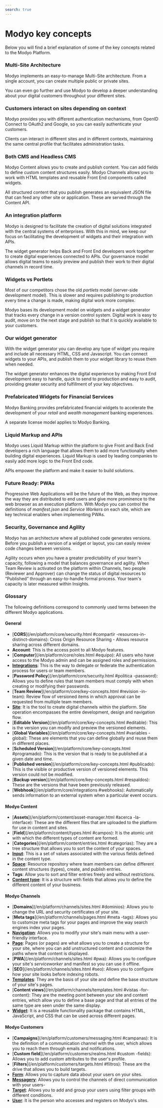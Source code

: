 ```yaml
---
search: true
---
```


# Modyo key concepts

Below you will find a brief explanation of some of the key concepts related to the Modyo Platform.


### Multi-Site Architecture

Modyo implements an easy-to-manage Multi-Site architecture. From a single account, you can create multiple public or private sites.

You can even go further and use Modyo to develop a deeper understanding about your digital customers throughout your different sites.

### Customers interact on sites depending on context

Modyo provides you with different authentication mechanisms, from OpenID Connect to OAuth2 and Google, so you can easily authenticate your customers.

Clients can interact in different sites and in different contexts, maintaining the same central profile that facilitates administration tasks.

### Both CMS and Headless CMS

Modyo Content allows you to create and publish content. You can add fields to define custom content structures easily. Modyo Channels allows you to work with HTML templates and reusable Front End components called widgets.

All structured content that you publish generates an equivalent JSON file that can feed any other site or application. These are served through the Content API.

### An integration platform

Modyo is designed to facilitate the creation of digital solutions integrated with the central systems of enterprises. With this in mind, we keep our focus on facilitating the development of widgets and their integration with APIs.

The widget generator helps Back and Front End developers work together to create digital experiences connected to APIs. Our governance model allows digital teams to easily preview and publish their work to their digital channels in record time.

### Widgets vs Portlets

Most of our competitors chose the old _portlets_ model (server-side development model). This is slower and requires publishing to production every time a change is made, making digital work more complex.

Modyo bases its development model on widgets and a widget generator that tracks every change in a version control system. Digital work is easy to audit, move on to the next stage and publish so that it is quickly available to your customers.

### Our widget generator

With the widget generator you can develop any type of widget you require and include all necessary HTML, CSS and Javascript. You can connect widgets to your APIs, and publish them to your widget library to reuse them when needed.

The widget generator enhances the digital experience by making Front End development easy to handle, quick to send to production and easy to audit, providing greater security and fulfillment of your key objectives.

### Prefabricated Widgets for Financial Services

Modyo Banking provides prefabricated financial widgets to accelerate the development of your _retail_ and _wealth management_ banking experiences.

A separate license model applies to Modyo Banking.

### Liquid Markup and APIs

Modyo uses Liquid Markup within the platform to give Front and Back End developers a rich language that allows them to add more functionality when building digital experiences. Liquid Markup is used by leading companies to easily add more logic to the Front End code.

APIs empower the platform and make it easier to build solutions.


### Future Ready: PWAs
Progressive Web Applications will be the future of the Web, as they improve the way they are distributed to end users and give more prominence to the web browser as an execution platform. With Modyo you can control the definitions of _manifest.json_ and _Service Workers_ on each site, which are key technical enablers when implementing PWAs.


### Security, Governance and Agility

Modyo has an architecture where all published code generates versions. Before you publish a version of a widget or layout, you can easily review code changes between versions.

Agility occurs when you have a greater predictability of your team's capacity, following a model that balances governance and agility. When Team Review is activated on the platform within Channels, two people (Reviewer and Approver) can change the status of digital resources to “Published” through an easy-to-handle formal process. Your team's capacity is later measured within Insights.

### Glossary
The following definitions correspond to commonly used terms between the different Modyo applications.

#### General

* [**CORS**](/en/platform/core/security.html #compartir -resources-in-distinct-domains): Cross Origin Resource Sharing - Allows resource sharing across different domains.
* **Account**: This is the access point to all Modyo features.
* [**Computer**](/en/platform/core/roles.html #equipo): All users who have access to the Modyo admin and can be assigned roles and permissions.
* [**Integrations**](/en/platform/core/integrations): This is the way to delegate or federate the authentication process for users or team members.
* [**Password Policy**](/en/platform/core/security.html #politica -password): Allows you to define rules that team members must comply with when creating or modifying their passwords.
* [**Team Review**](/en/platform/core/key-concepts.html #revision -in-team): Review flow of versioned items in which approval can be requested from multiple team members.
* [**Site**](/en/platform/channels/sites.html): It is the tool to create digital channels within the platform. Site operation encompasses the entire development, design and navigation flow.
* [**Editable Version**](/en/platform/core/key-concepts.html #editable): This is the version you can modify and preview the versioned elements.
* [**Global Variables**](/en/platform/core/key-concepts.html #variables -global): These are elements that you can define globally and reuse them in different places.
* [**Scheduled Version**](/en/platform/core/key-concepts.html #programado): This is the version that is ready to be published at a given date and time.
* [**Published version**](/en/platform/core/key-concepts.html #publicado): This is the visible or productive version of versioned elements. This version could not be modified.
* [**Backup version**](/en/platform/core/key-concepts.html #respaldos): These are the versions that have been previously released.
* [**Webhook**](/en/platform/core/integrations #webhooks): Automatically sends information to an external system when a particular event occurs.


#### Modyo Content

* [**Assets**](/en/platform/content/asset-manager.html #acerca -la-interface): These are the different files that are uploaded to the platform for use in content and sites.
* [**Field**](/en/platform/content/types.html #campos): It is the atomic unit with which the different types of content are formed.
* [**Categories**](/en/platform/content/entries.html #categorias): They are a tree structure that allows you to sort the content of your spaces.
* [**Input**](/en/platform/content/entries.html): This is a set of values associated with the various fields defined in the content type.
* [**Space**](/en/platform/content/spaces.html): Resource repository where team members can define different content structures (types), create, and publish entries.
* **Tags**: Allow you to sort and filter entries freely and without restrictions.
* [**Content type**](/en/platform/content/types.html): It is a structure with fields that allows you to define the different content of your business.


#### Modyo Channels

* [**Domains**](/en/platform/channels/sites.html #dominios): Allows you to change the URL and security certificates of your site.
* [**Meta tags**](/en/platform/channels/pages.html #meta -tags): Allows you to customize meta tags for your pages and improve the way search engines index your pages.
* [**Navigation**](/en/platform/channels/navigation.html): Allows you to modify your site's main menu with a user-friendly interface.
* [**Page**](/en/platform/channels/pages.html): Pages (or pages) are what allows you to create a structure for your site, where you can add unstructured content and customize the paths where that content is displayed.
* [**PWA**](/en/platform/channels/sites.html #pwa): Allows you to configure your site's _serviceworker_ and manifest so you can use it offline.
* [**SEO**](/en/platform/channels/sites.html #seo): Allows you to configure how your site looks before indexing robots.
* [**Templates**](/en/platform/channels/templates.html): They are the basis of your site and define the base structure of your site's pages.
* [**Content views**](/en/platform/channels/templates.html #vistas -for-content): They are the meeting point between your site and content entries, which allow you to define a base page and that all entries of the same type are seen under the same display.
* [**Widget**](/en/platform/channels/widgets.html): It is a reusable functionality package that contains HTML, JavaScript, and CSS that can be used across different pages.

#### Modyo Customers

* [**Campaigns**](/en/platform/customers/messaging.html #campanas): It is the definition of a communication channel with the user, which allows you to reach them through emails and notifications.
* [**Custom field**](/en/platform/customers/realms.html #custom -fields): Allows you to add custom attributes to the user's profile.
* [**Filters**](/en/platform/customers/targets.html #filtros): These are the drive that allows you to build targets.
* [**Form**](/en/platform/customers/forms.html): Allows you to capture data about your users on your sites.
* [**Messagery**](/en/platform/customers/messaging.html): Allows you to control the channels of direct communication with your users-
* [**Target**](/en/platform/customers/targets.html): Allows you to add and group your users using filter groups with different conditions.
* [**User**](/en/platform/customers/realms.html): It is the person who accesses and registers on Modyo's sites.
